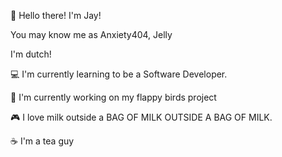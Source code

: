 👋 Hello there! I'm Jay!

You may know me as Anxiety404, Jelly

I'm dutch!

💻 I'm currently learning to be a Software Developer.

🎯 I'm currently working on my flappy birds project

🎮 I love milk outside a BAG OF MILK OUTSIDE A BAG OF MILK.

☕ I'm a tea guy
